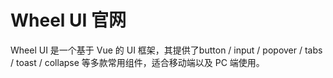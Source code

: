 # Wheel UI 官网

Wheel UI 是一个基于 Vue 的 UI 框架，其提供了button / input / popover / tabs / toast / collapse 等多款常用组件，适合移动端以及 PC 端使用。